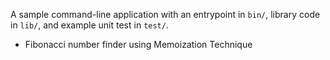 A sample command-line application with an entrypoint in `bin/`, library code
in `lib/`, and example unit test in `test/`.

* Fibonacci number finder using Memoization Technique
